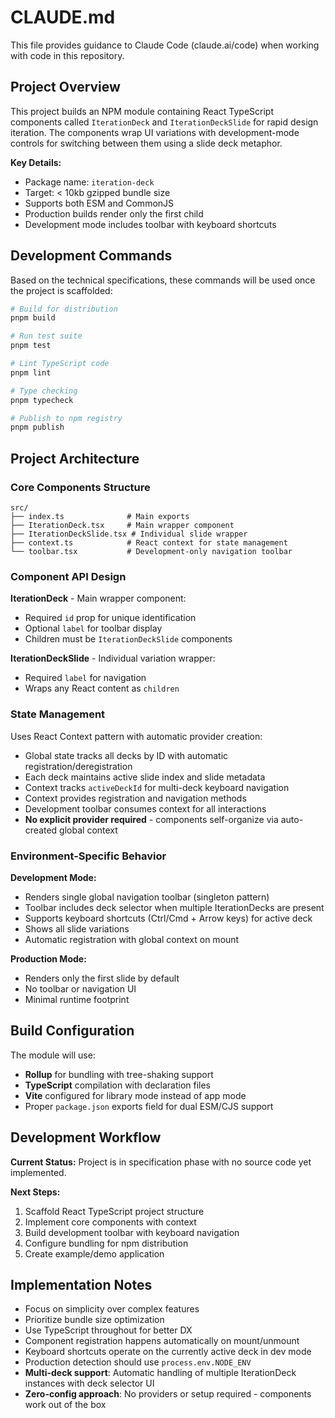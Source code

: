 # CLAUDE.md

This file provides guidance to Claude Code (claude.ai/code) when working with code in this repository.

## Project Overview

This project builds an NPM module containing React TypeScript components called `IterationDeck` and `IterationDeckSlide` for rapid design iteration. The components wrap UI variations with development-mode controls for switching between them using a slide deck metaphor.

**Key Details:**
- Package name: `iteration-deck`
- Target: < 10kb gzipped bundle size
- Supports both ESM and CommonJS
- Production builds render only the first child
- Development mode includes toolbar with keyboard shortcuts

## Development Commands

Based on the technical specifications, these commands will be used once the project is scaffolded:

```bash
# Build for distribution
pnpm build

# Run test suite  
pnpm test

# Lint TypeScript code
pnpm lint

# Type checking
pnpm typecheck

# Publish to npm registry
pnpm publish
```

## Project Architecture

### Core Components Structure
```
src/
├── index.ts              # Main exports
├── IterationDeck.tsx     # Main wrapper component
├── IterationDeckSlide.tsx # Individual slide wrapper
├── context.ts            # React context for state management
└── toolbar.tsx           # Development-only navigation toolbar
```

### Component API Design

**IterationDeck** - Main wrapper component:
- Required `id` prop for unique identification
- Optional `label` for toolbar display  
- Children must be `IterationDeckSlide` components

**IterationDeckSlide** - Individual variation wrapper:
- Required `label` for navigation
- Wraps any React content as `children`

### State Management

Uses React Context pattern with automatic provider creation:
- Global state tracks all decks by ID with automatic registration/deregistration
- Each deck maintains active slide index and slide metadata
- Context tracks `activeDeckId` for multi-deck keyboard navigation
- Context provides registration and navigation methods
- Development toolbar consumes context for all interactions
- **No explicit provider required** - components self-organize via auto-created global context

### Environment-Specific Behavior

**Development Mode:**
- Renders single global navigation toolbar (singleton pattern)
- Toolbar includes deck selector when multiple IterationDecks are present
- Supports keyboard shortcuts (Ctrl/Cmd + Arrow keys) for active deck
- Shows all slide variations
- Automatic registration with global context on mount

**Production Mode:**
- Renders only the first slide by default
- No toolbar or navigation UI
- Minimal runtime footprint

## Build Configuration

The module will use:
- **Rollup** for bundling with tree-shaking support
- **TypeScript** compilation with declaration files
- **Vite** configured for library mode instead of app mode
- Proper `package.json` exports field for dual ESM/CJS support

## Development Workflow

**Current Status:** Project is in specification phase with no source code yet implemented.

**Next Steps:**
1. Scaffold React TypeScript project structure
2. Implement core components with context
3. Build development toolbar with keyboard navigation
4. Configure bundling for npm distribution
5. Create example/demo application

## Implementation Notes

- Focus on simplicity over complex features
- Prioritize bundle size optimization
- Use TypeScript throughout for better DX
- Component registration happens automatically on mount/unmount
- Keyboard shortcuts operate on the currently active deck in dev mode
- Production detection should use `process.env.NODE_ENV`
- **Multi-deck support**: Automatic handling of multiple IterationDeck instances with deck selector UI
- **Zero-config approach**: No providers or setup required - components work out of the box